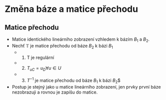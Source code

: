 # Změna báze a matice přechodu
## Matice přechodu
- Matice identického lineárního zobrazení vzhledem k bázím $B_{1}$ a $B_{2}$.
- Nechť $\mathbb T$ je matice přechodu od báze $B_{2}$ k bázi $B_{1}$
    - 1. T je regulární
    - 2. $T_{uC} = u_D \forall u \in U$
    - 3. $T^{-1}$ je matice přechodu od báze $B_{1}$ k bázi $B_{2}$$
- Postup je stejný jako u matice lineárního zobrazení, jen prvky první báze nezobrazuji a rovnou je zapíšu do matice.